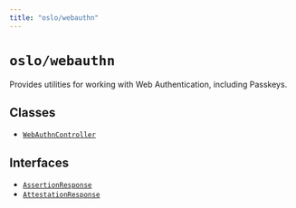 ```yaml
---
title: "oslo/webauthn"
---
```


# `oslo/webauthn`

Provides utilities for working with Web Authentication, including Passkeys.

## Classes

- [`WebAuthnController`](ref:webauthn)

## Interfaces

- [`AssertionResponse`](ref:webauthn)
- [`AttestationResponse`](ref:webauthn)
